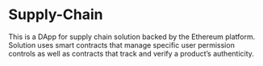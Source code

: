 # Supply-Chain

This is a DApp for supply chain solution backed by the Ethereum platform. Solution uses smart contracts that manage specific user permission controls as well as contracts 
that track and verify a product’s authenticity.
